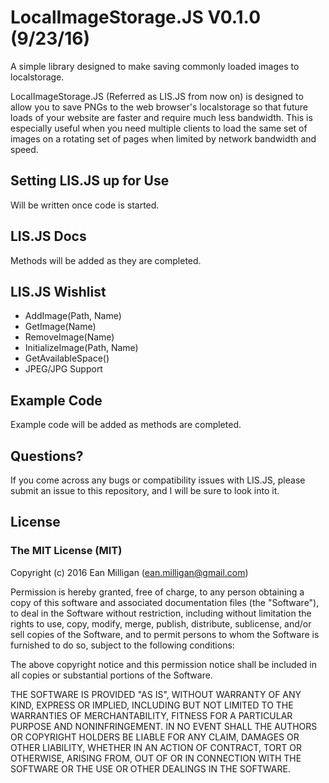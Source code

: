 # LocalImageStorage.JS V0.1.0 (9/23/16)

A simple library designed to make saving commonly loaded images to localstorage.

LocalImageStorage.JS (Referred as LIS.JS from now on) is designed to allow you to save PNGs to the web browser's localstorage so that future loads of your website are faster and require much less bandwidth.  This is especially useful when you need multiple clients to load the same set of images on a rotating set of pages when limited by network bandwidth and speed.

## Setting LIS.JS up for Use

Will be written once code is started.

## LIS.JS Docs

Methods will be added as they are completed.

## LIS.JS Wishlist

* AddImage(Path, Name)
* GetImage(Name)
* RemoveImage(Name)
* InitializeImage(Path, Name)
* GetAvailableSpace()
* JPEG/JPG Support

## Example Code

Example code will be added as methods are completed.

## Questions?

If you come across any bugs or compatibility issues with LIS.JS, please submit an issue to this repository, and I will be sure to look into it.

## License

### The MIT License (MIT)
Copyright (c) 2016 Ean Milligan (ean.milligan@gmail.com)

Permission is hereby granted, free of charge, to any person obtaining a copy of this software and associated documentation files (the "Software"), to deal in the Software without restriction, including without limitation the rights to use, copy, modify, merge, publish, distribute, sublicense, and/or sell copies of the Software, and to permit persons to whom the Software is furnished to do so, subject to the following conditions:

The above copyright notice and this permission notice shall be included in all copies or substantial portions of the Software.

THE SOFTWARE IS PROVIDED "AS IS", WITHOUT WARRANTY OF ANY KIND, EXPRESS OR IMPLIED, INCLUDING BUT NOT LIMITED TO THE WARRANTIES OF MERCHANTABILITY, FITNESS FOR A PARTICULAR PURPOSE AND NONINFRINGEMENT. IN NO EVENT SHALL THE AUTHORS OR COPYRIGHT HOLDERS BE LIABLE FOR ANY CLAIM, DAMAGES OR OTHER LIABILITY, WHETHER IN AN ACTION OF CONTRACT, TORT OR OTHERWISE, ARISING FROM, OUT OF OR IN CONNECTION WITH THE SOFTWARE OR THE USE OR OTHER DEALINGS IN THE SOFTWARE.

